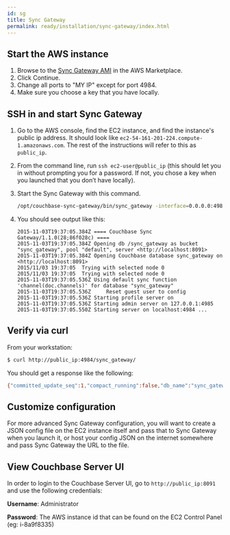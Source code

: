```yaml
---
id: sg
title: Sync Gateway
permalink: ready/installation/sync-gateway/index.html
---
```


## Start the AWS instance

1. Browse to the [Sync Gateway AMI](https://aws.amazon.com/marketplace/pp/B013XDO1B4) in the AWS Marketplace.
2. Click Continue.
3. Change all ports to "MY IP" except for port 4984.
4. Make sure you choose a key that you have locally.

## SSH in and start Sync Gateway

1. Go to the AWS console, find the EC2 instance, and find the instance's public ip address. It should look like `ec2-54-161-201-224.compute-1.amazonaws.com`. The rest of the instructions will refer to this as `public_ip`.
2. From the command line, run `ssh ec2-user@public_ip` (this should let you in without prompting you for a password. If not, you chose a key when you launched that you don’t have locally).
3. Start the Sync Gateway with this command.

    ```bash
    /opt/couchbase-sync-gateway/bin/sync_gateway -interface=0.0.0.0:4984 -url=http://localhost:8091 -bucket=sync_gateway -dbname=sync_gateway
    ```

4. You should see output like this:

    ```
    2015-11-03T19:37:05.384Z ==== Couchbase Sync Gateway/1.1.0(28;86f028c) ====
    2015-11-03T19:37:05.384Z Opening db /sync_gateway as bucket "sync_gateway", pool "default", server <http://localhost:8091>
    2015-11-03T19:37:05.384Z Opening Couchbase database sync_gateway on <http://localhost:8091>
    2015/11/03 19:37:05  Trying with selected node 0
    2015/11/03 19:37:05  Trying with selected node 0
    2015-11-03T19:37:05.536Z Using default sync function 'channel(doc.channels)' for database "sync_gateway"
    2015-11-03T19:37:05.536Z     Reset guest user to config
    2015-11-03T19:37:05.536Z Starting profile server on
    2015-11-03T19:37:05.536Z Starting admin server on 127.0.0.1:4985
    2015-11-03T19:37:05.550Z Starting server on localhost:4984 ...
    ```

## Verify via curl

From your workstation:

```bash
$ curl http://public_ip:4984/sync_gateway/
```
You should get a response like the following:

```bash
{"committed_update_seq":1,"compact_running":false,"db_name":"sync_gateway","disk_format_version":0,"instance_start_time":1446579479331843,"purge_seq":0,"update_seq":1}
```

## Customize configuration

For more advanced Sync Gateway configuration, you will want to create a JSON config file on the EC2 instance itself and pass that to Sync Gateway when you launch it, or host your config JSON on the internet somewhere and pass Sync Gateway the URL to the file.

## View Couchbase Server UI

In order to login to the Couchbase Server UI, go to `http://public_ip:8091` and use the following credentials:

**Username**: Administrator

**Password**: The AWS instance id that can be found on the EC2 Control Panel (eg: i-8a9f8335)
